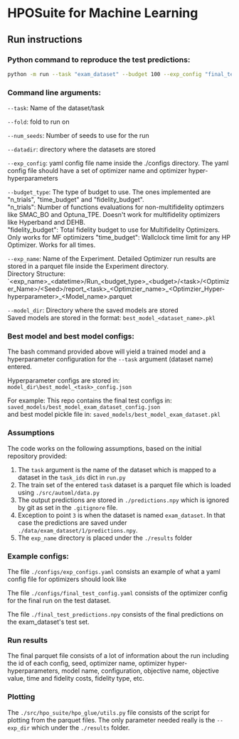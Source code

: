 # HPOSuite for Machine Learning

## Run instructions

### Python command to reproduce the test predictions:

```bash
python -m run --task "exam_dataset" --budget 100 --exp_config "final_test_config.yaml" --exp_name "final_test_optuna_lgbm" --num_seeds 5
```

### Command line arguments:

`--task`: Name of the dataset/task

`--fold`: fold to run on

`--num_seeds`: Number of seeds to use for the run

`--datadir`: directory where the datasets are stored

`--exp_config`: yaml config file name inside the ./configs directory. The yaml config file should have a set of optimizer name and optimizer hyper-hyperparameters

`--budget_type`: The type of budget to use. The ones implemented are "n_trials", "time_budget" and "fidelity_budget".\
"n_trials": Number of functions evaluations for non-multifidelity optimzers like SMAC_BO and Optuna_TPE. Doesn't work for multifidelity optimizers like Hyperband and DEHB.\
"fidelity_budget": Total fidelity budget to use for Multifidelity Optimizers. Only works for MF optimizers
"time_budget": Wallclock time limit for any HP Optimizer. Works for all times.

`--exp_name`: Name of the Experiment. Detailed Optimizer run results are stored in a parquet file inside the Experiment directory.\
Directory Structure: `<exp_name>\_\<datetime>/Run\_\<budget_type>\_\<budget>/\<task>\/<Optimizer_Name>/\<Seed>/report\_\<task>\_\<Optimzier_name>\_\<Optimzier_Hyper-hyperparameter>\_\<Model_name>.parquet

`--model_dir`: Directory where the saved models are stored\
Saved models are stored in the format: `best_model_<dataset_name>.pkl`

### Best model and best model configs:

The bash command provided above will yield a trained model and a hyperparameter configuration for the `--task` argument (dataset name) entered.

Hyperparameter configs are stored in:\
`model_dir\best_model_<task>_config.json`

For example: This repo contains the final test configs in:
`saved_models/best_model_exam_dataset_config.json`\
and best model pickle file in:
`saved_models/best_model_exam_dataset.pkl`

### Assumptions

The code works on the following assumptions, based on the initial repository provided:

1. The `task` argument is the name of the dataset which is mapped to a dataset in the `task_ids` dict in `run.py`
2. The train set of the entered `task` dataset is a parquet file which is loaded using `./src/automl/data.py`
3. The output predictions are stored in `./predictions.npy` which is ignored by git as set in the `.gitignore` file.
4. Exception to point `3` is when the dataset is named `exam_dataset`. In that case the predictions are saved under `./data/exam_dataset/1/predictions.npy`.
5. The `exp_name` directory is placed under the `./results` folder


### Example configs:

The file `./configs/exp_configs.yaml` consists an example of what a yaml config file for optimizers should look like

The file `./configs/final_test_config.yaml` consists of the optimizer config for the final run on the test dataset.

The file `./final_test_predictions.npy` consists of the final predictions on the exam_dataset's test set.


### Run results

The final parquet file consists of a lot of information about the run including the id of each config, seed, optimizer name, optimizer hyper-hyperparameters, model name, configuration, objective name, objective value, time and fidelity costs, fidelity type, etc.

### Plotting

The `./src/hpo_suite/hpo_glue/utils.py` file consists of the script for plotting from the parquet files. The only parameter needed really is the `--exp_dir` which under the `./results` folder.


